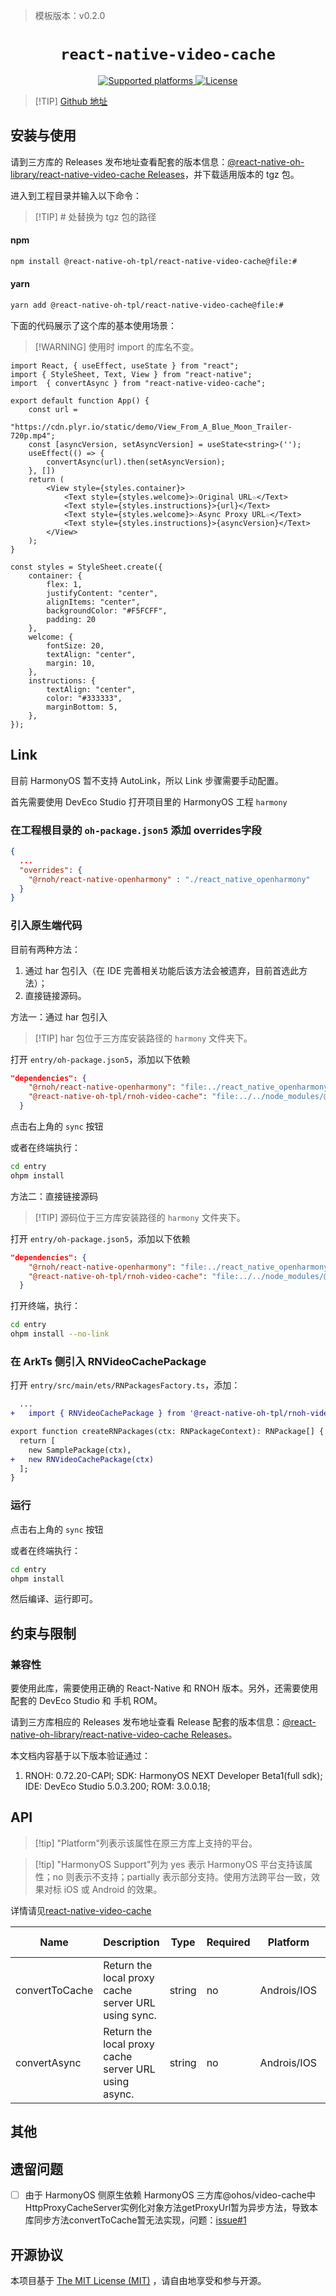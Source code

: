 <!-- {% raw %} -->
> 模板版本：v0.2.0

<p align="center">
  <h1 align="center"> <code>react-native-video-cache</code> </h1>
</p>
<p align="center">
    <a href="https://github.com/zhigang1992/react-native-video-cache">
        <img src="https://img.shields.io/badge/platforms-android%20|%20ios%20|%20harmony%20-lightgrey.svg" alt="Supported platforms" />
    </a>
    <a href="https://www.mit-license.org/">
        <img src="https://img.shields.io/badge/license-MIT-green.svg" alt="License" />
        <!-- <img src="https://img.shields.io/badge/license-Apache-blue.svg" alt="License" /> -->
    </a>
</p>





> [!TIP] [Github 地址](https://github.com/react-native-oh-library/react-native-video-cache)

## 安装与使用

请到三方库的 Releases 发布地址查看配套的版本信息：[@react-native-oh-library/react-native-video-cache Releases](https://github.com/react-native-oh-library/react-native-video-cache/releases)，并下载适用版本的 tgz 包。

进入到工程目录并输入以下命令：

>[!TIP] # 处替换为 tgz 包的路径

<!-- tabs:start -->

####  npm

```bash
npm install @react-native-oh-tpl/react-native-video-cache@file:#
```

#### yarn

```bash
yarn add @react-native-oh-tpl/react-native-video-cache@file:#
```

<!-- tabs:end -->

下面的代码展示了这个库的基本使用场景：

>[!WARNING] 使用时 import 的库名不变。

```tsx
import React, { useEffect, useState } from "react";
import { StyleSheet, Text, View } from "react-native";
import  { convertAsync } from "react-native-video-cache";

export default function App() {
    const url =
        "https://cdn.plyr.io/static/demo/View_From_A_Blue_Moon_Trailer-720p.mp4";
    const [asyncVersion, setAsyncVersion] = useState<string>('');
    useEffect(() => {
        convertAsync(url).then(setAsyncVersion);
    }, [])
    return (
        <View style={styles.container}>
            <Text style={styles.welcome}>☆Original URL☆</Text>
            <Text style={styles.instructions}>{url}</Text>
            <Text style={styles.welcome}>☆Async Proxy URL☆</Text>
            <Text style={styles.instructions}>{asyncVersion}</Text>
        </View>
    );
}

const styles = StyleSheet.create({
    container: {
        flex: 1,
        justifyContent: "center",
        alignItems: "center",
        backgroundColor: "#F5FCFF",
        padding: 20
    },
    welcome: {
        fontSize: 20,
        textAlign: "center",
        margin: 10,
    },
    instructions: {
        textAlign: "center",
        color: "#333333",
        marginBottom: 5,
    },
});
```

## Link

目前 HarmonyOS 暂不支持 AutoLink，所以 Link 步骤需要手动配置。

首先需要使用 DevEco Studio 打开项目里的 HarmonyOS 工程 `harmony`

### 在工程根目录的 `oh-package.json5` 添加 overrides字段

```json
{
  ...
  "overrides": {
    "@rnoh/react-native-openharmony" : "./react_native_openharmony"
  }
}
```

### 引入原生端代码

目前有两种方法：

1. 通过 har 包引入（在 IDE 完善相关功能后该方法会被遗弃，目前首选此方法）；
2. 直接链接源码。

方法一：通过 har 包引入

> [!TIP] har 包位于三方库安装路径的 `harmony` 文件夹下。

打开 `entry/oh-package.json5`，添加以下依赖

```json
"dependencies": {
    "@rnoh/react-native-openharmony": "file:../react_native_openharmony",
    "@react-native-oh-tpl/rnoh-video-cache": "file:../../node_modules/@react-native-oh-tpl/react-native-video-cache/harmony/react_native_video_cache.har"
  }
```

点击右上角的 `sync` 按钮

或者在终端执行：

```bash
cd entry
ohpm install
```

方法二：直接链接源码

> [!TIP] 源码位于三方库安装路径的 `harmony` 文件夹下。

打开 `entry/oh-package.json5`，添加以下依赖

```json
"dependencies": {
    "@rnoh/react-native-openharmony": "file:../react_native_openharmony",
    "@react-native-oh-tpl/rnoh-video-cache": "file:../../node_modules/@react-native-oh-tpl/react-native-video-cache/harmony/react_native_video_cache"
  }
```

打开终端，执行：

```bash
cd entry
ohpm install --no-link
```

### 在 ArkTs 侧引入 RNVideoCachePackage

打开 `entry/src/main/ets/RNPackagesFactory.ts`，添加：

```diff
  ...
+   import { RNVideoCachePackage } from '@react-native-oh-tpl/rnoh-video-cache/ts';

export function createRNPackages(ctx: RNPackageContext): RNPackage[] {
  return [
    new SamplePackage(ctx),
+   new RNVideoCachePackage(ctx)
  ];
}
```

### 运行

点击右上角的 `sync` 按钮

或者在终端执行：

```bash
cd entry
ohpm install
```

然后编译、运行即可。

## 约束与限制

### 兼容性

要使用此库，需要使用正确的 React-Native 和 RNOH 版本。另外，还需要使用配套的 DevEco Studio 和 手机 ROM。

请到三方库相应的 Releases 发布地址查看 Release 配套的版本信息：[@react-native-oh-library/react-native-video-cache Releases](https://github.com/react-native-oh-library/react-native-video-cache/releases)。

本文档内容基于以下版本验证通过：
1. RNOH: 0.72.20-CAPI; SDK: HarmonyOS NEXT Developer Beta1(full sdk); IDE: DevEco Studio 5.0.3.200; ROM: 3.0.0.18;

## API

> [!tip] "Platform"列表示该属性在原三方库上支持的平台。

> [!tip] "HarmonyOS Support"列为 yes 表示 HarmonyOS 平台支持该属性；no 则表示不支持；partially 表示部分支持。使用方法跨平台一致，效果对标 iOS 或 Android 的效果。

详情请见[react-native-video-cache](https://github.com/zhigang1992/react-native-video-cache)

| Name           | Description                                          | Type   | Required | Platform    | HarmonyOS Support |
| -------------- | ---------------------------------------------------- | ------ | -------- | ----------- | ----------------- |
| convertToCache | Return the local proxy cache server URL using sync.  | string | no       | Androis/IOS | no                |
| convertAsync   | Return the local proxy cache server URL using async. | string | no       | Androis/IOS | yes               |

## 其他

## 遗留问题

- [ ] 由于 HarmonyOS 侧原生依赖 HarmonyOS 三方库@ohos/video-cache中HttpProxyCacheServer实例化对象方法getProxyUrl暂为异步方法，导致本库同步方法convertToCache暂无法实现，问题：[issue#1](https://github.com/react-native-oh-library/react-native-video-cache/issues/1)

## 开源协议

本项目基于 [The MIT License (MIT)](https://www.mit-license.org) ，请自由地享受和参与开源。
<!-- {% endraw %} -->